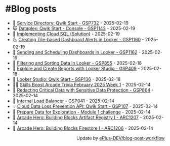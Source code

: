 # #Blog posts
<!-- BLOG-POST-LIST:START -->
- 🧰 [Service Directory: Qwik Start - GSP732](https://eplus.dev/service-directory-qwik-start-gsp732) - 2025-02-19
- 😺 [Dataplex: Qwik Start - Console - GSP1143](https://eplus.dev/dataplex-qwik-start-console-gsp1143) - 2025-02-19
- 🗽 [Implementing Cloud SQL &lpar;Solution&rpar;](https://eplus.dev/implementing-cloud-sql-solution) - 2025-02-19
- 🌜 [Creating Tile-based Dashboard Alerts in Looker - GSP1160](https://eplus.dev/creating-tile-based-dashboard-alerts-in-looker-gsp1160) - 2025-02-19
- 📝 [Sending and Scheduling Dashboards in Looker - GSP1162](https://eplus.dev/sending-and-scheduling-dashboards-in-looker-gsp1162) - 2025-02-19
- 🚀 [Filtering and Sorting Data in Looker - GSP855](https://eplus.dev/filtering-and-sorting-data-in-looker-gsp855) - 2025-02-18
- 💼 [Explore and Create Reports with Looker Studio - GSP409](https://eplus.dev/explore-and-create-reports-with-looker-studio-gsp409) - 2025-02-18
- 🦣 [Looker Studio: Qwik Start - GSP136](https://eplus.dev/looker-studio-qwik-start-gsp136) - 2025-02-18
- 👨‍🏫 [Skills Boost Arcade Trivia February 2025 Week 1](https://eplus.dev/skills-boost-arcade-trivia-february-2025-week-1) - 2025-02-14
- 🔭 [Redacting Critical Data with Sensitive Data Protection - GSP864](https://eplus.dev/redacting-critical-data-with-sensitive-data-protection-gsp864) - 2025-02-14
- 🤡 [Internal Load Balancer - GSP041](https://eplus.dev/internal-load-balancer-gsp041) - 2025-02-14
- 💡 [Cloud Data Loss Prevention API: Qwik Start - GSP107](https://eplus.dev/cloud-data-loss-prevention-api-qwik-start-gsp107) - 2025-02-14
- 🦣 [Prepare Data for Exploration - Module 1 challenge](https://eplus.dev/prepare-data-for-exploration-module-1-challenge) - 2025-02-14
- 💪 [Arcade Hero: Building Blocks Artifact Registry I - ARC1207](https://eplus.dev/arcade-hero-building-blocks-artifact-registry-i-arc1207) - 2025-02-14
- 🤡 [Arcade Hero: Building Blocks Firestore I - ARC1206](https://eplus.dev/arcade-hero-building-blocks-firestore-i-arc1206) - 2025-02-14<!-- BLOG-POST-LIST:END -->
<div align="right">
  Update by <a target="_blank"
    href="https://github.com/ePlus-DEV/blog-post-workflow">ePlus-DEV/blog-post-workflow</a>
</div>
